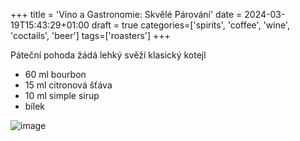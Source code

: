 +++
title = 'Víno a Gastronomie: Skvělé Párování'
date = 2024-03-19T15:43:29+01:00
draft = true
categories=['spirits', 'coffee', 'wine', 'coctails', 'beer']
tags=['roasters']
+++

Páteční pohoda žádá lehký svěží klasický kotejl

- 60 ml bourbon
- 15 ml citronová šťáva
- 10 ml simple sirup
- bílek

![image](https://www.drinkdiletant.cz/wp-content/uploads/2024/02/124419F9-74E5-46BD-8DA0-482D8CAA28E0-768x768.png)
